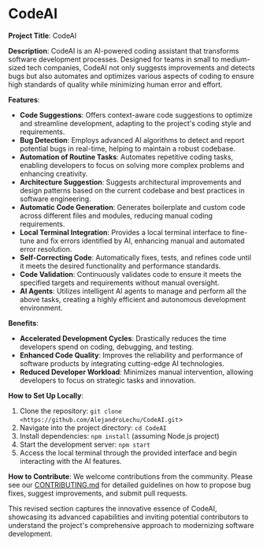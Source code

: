 # CodeAI

**Project Title**: CodeAI

**Description**:
CodeAI is an AI-powered coding assistant that transforms software development processes. Designed for teams in small to medium-sized tech companies, CodeAI not only suggests improvements and detects bugs but also automates and optimizes various aspects of coding to ensure high standards of quality while minimizing human error and effort.

**Features**:

- **Code Suggestions**: Offers context-aware code suggestions to optimize and streamline development, adapting to the project's coding style and requirements.
- **Bug Detection**: Employs advanced AI algorithms to detect and report potential bugs in real-time, helping to maintain a robust codebase.
- **Automation of Routine Tasks**: Automates repetitive coding tasks, enabling developers to focus on solving more complex problems and enhancing creativity.
- **Architecture Suggestion**: Suggests architectural improvements and design patterns based on the current codebase and best practices in software engineering.
- **Automatic Code Generation**: Generates boilerplate and custom code across different files and modules, reducing manual coding requirements.
- **Local Terminal Integration**: Provides a local terminal interface to fine-tune and fix errors identified by AI, enhancing manual and automated error resolution.
- **Self-Correcting Code**: Automatically fixes, tests, and refines code until it meets the desired functionality and performance standards.
- **Code Validation**: Continuously validates code to ensure it meets the specified targets and requirements without manual oversight.
- **AI Agents**: Utilizes intelligent AI agents to manage and perform all the above tasks, creating a highly efficient and autonomous development environment.

**Benefits**:

- **Accelerated Development Cycles**: Drastically reduces the time developers spend on coding, debugging, and testing.
- **Enhanced Code Quality**: Improves the reliability and performance of software products by integrating cutting-edge AI technologies.
- **Reduced Developer Workload**: Minimizes manual intervention, allowing developers to focus on strategic tasks and innovation.

**How to Set Up Locally**:

1. Clone the repository: `git clone <https://github.com/AlejandroLechu/CodeAI.git`>
2. Navigate into the project directory: `cd CodeAI`
3. Install dependencies: `npm install` (assuming Node.js project)
4. Start the development server: `npm start`
5. Access the local terminal through the provided interface and begin interacting with the AI features.

**How to Contribute**:
We welcome contributions from the community. Please see our [CONTRIBUTING.md](http://contributing.md/) for detailed guidelines on how to propose bug fixes, suggest improvements, and submit pull requests.

This revised section captures the innovative essence of CodeAI, showcasing its advanced capabilities and inviting potential contributors to understand the project's comprehensive approach to modernizing software development.
